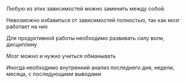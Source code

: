 Любую из этих зависимостей можно заменить между собой.


Невозможно избавиться от зависимостей полностью, так как мозг работает на них

Для продуктивной работы необходимо развивать силу воли, дисциплину


Мозг можно и нужно учиться обманывать

Иногда необходимо внутренний анализ последнего дня, недели, месяца, с последующими выводами

